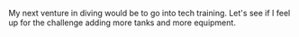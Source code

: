 My next venture in diving would be to go into tech training. Let's see if I feel up for the challenge adding more tanks and more equipment.
